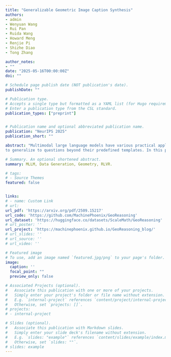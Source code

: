 ```yaml
---
title: "Generalizable Geometric Image Caption Synthesis"
authors:
- admin
- Wenyuan Wang
- Rui Pan
- Ruida Wang
- Howard Meng
- Renjie Pi
- Shizhe Diao
- Tong Zhang

author_notes:
- ""
date: "2025-05-16T00:00:00Z"
doi: ""

# Schedule page publish date (NOT publication's date).
publishDate: ""

# Publication type.
# Accepts a single type but formatted as a YAML list (for Hugo requirements).
# Enter a publication type from the CSL standard.
publication_types: ["preprint"]


# Publication name and optional abbreviated publication name.
publication: "NeurIPS 2025"
publication_short: ""

abstract: "Multimodal large language models have various practical applications that demand strong reasoning abilities. Despite recent advancements, these models still struggle to solve complex geometric problems. A key challenge stems from the lack of high-quality image-text pair datasets for understanding geometric images. Furthermore, most template-based data synthesis pipelines typically fail
to generalize to questions beyond their predefined templates. In this paper, we mitigate this issue by introducing a complementary RLHF process into the data generation pipeline. By adopting RAFT to refine captions for image-text pairs generated from approximately 50 templates and using reward signals derived from mathematical problem-solving tasks, our pipeline successfully captures the key features of geometry problem-solving. This enables better task generalization and yields non-trivial improvements. Furthermore, the generated dataset also enhances the general mathematical reasoning capabilities of multimodal large language models beyond the domain of geometric problems, yielding accuracy improvements of 3.1%–5.5% in arithmetic, algebraic, and numerical tasks even with non-geometric input images."

# Summary. An optional shortened abstract.
summary: MLLM, Data Generation, Geometry, RLVR.

# tags:
# - Source Themes
featured: false


links:
# - name: Custom Link
# url: 
url_pdf: 'https://arxiv.org/pdf/2509.15217'
url_code: 'https://github.com/MachinePhoenix/GeoReasoning'
url_dataset: 'https://huggingface.co/datasets/ScaleMath/GeoReasoning'
# url_poster: ''
url_project: 'https://machinephoenix.github.io/GeoReasoning_blog/'
# url_slides: ''
# url_source: ''
# url_video: ''

# Featured image
# To use, add an image named `featured.jpg/png` to your page's folder. 
image:
  caption: ''
  focal_point: ""
  preview_only: false

# Associated Projects (optional).
#   Associate this publication with one or more of your projects.
#   Simply enter your project's folder or file name without extension.
#   E.g. `internal-project` references `content/project/internal-project/index.md`.
#   Otherwise, set `projects: []`.
# projects:
# - internal-project

# Slides (optional).
#   Associate this publication with Markdown slides.
#   Simply enter your slide deck's filename without extension.
#   E.g. `slides: "example"` references `content/slides/example/index.md`.
#   Otherwise, set `slides: ""`.
# slides: example
---
```


<!-- {{% callout note %}}
Create your slides in Markdown - click the *Slides* button to check out the example.
{{% /callout %}}

Add the publication's **full text** or **supplementary notes** here. You can use rich formatting such as including [code, math, and images](https://wowchemy.com/docs/content/writing-markdown-latex/). -->
